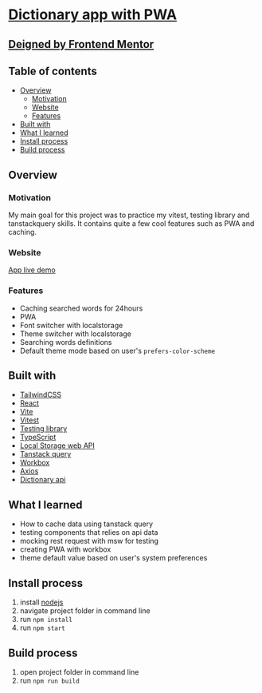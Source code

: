 # [Dictionary app with PWA](https://beamish-hotteok-903247.netlify.app/)

## [Deigned by Frontend Mentor](https://www.frontendmentor.io/challenges/dictionary-web-app-h5wwnyuKFL)

## Table of contents

- [Overview](#overview)
  - [Motivation](#motivation)
  - [Website](#website)  
  - [Features](#features)
- [Built with](#built-with)  
- [What I learned](#what-i-learned)
- [Install process](#install-process)
- [Build process](#build-process)
  
## Overview   

### Motivation

My main goal for this project was to practice my vitest, testing library and tanstackquery skills. It contains quite a few cool features such as PWA and caching.

### Website

[App live demo](https://beamish-hotteok-903247.netlify.app/)

### Features

 - Caching searched words for 24hours
 - PWA
 - Font switcher with localstorage
 - Theme switcher with localstorage
 - Searching words definitions
 - Default theme mode based on user's ``` prefers-color-scheme ```

## Built with

 - [TailwindCSS](https://tailwindcss.com/)
 - [React](https://reactjs.org/)
 - [Vite](https://vitejs.dev/)
 - [Vitest](https://vitest.dev/)
 - [Testing library](https://testing-library.com/)
 - [TypeScript](https://www.typescriptlang.org/)
 - [Local Storage web API](https://developer.mozilla.org/en-US/docs/Web/API/Window/localStorage)
 - [Tanstack query](https://tanstack.com/query/latest)
 - [Workbox](https://developer.chrome.com/docs/workbox/)
 - [Axios](https://axios-http.com/docs/intro)
 - [Dictionary api](https://dictionaryapi.dev/) 
 
## What I learned 
 - How to cache data using tanstack query 
 - testing components that relies on api data
 - mocking rest request with msw for testing
 - creating PWA with workbox   
 - theme default value based on user's system preferences
 
## Install process

1. install [nodejs](https://nodejs.org/en/download/)
2. navigate project folder in command line
3. run `npm install`
4. run `npm start`


## Build process

1. open project folder in command line
2. run `npm run build`
